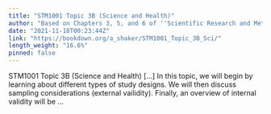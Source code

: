 ```yaml
---
title: "STM1001 Topic 3B (Science and Health)"
author: "Based on Chapters 3, 5, and 6 of ''Scientific Research and Methodology'' by Peter K. Dunn (Dunn 2021)"
date: "2021-11-18T00:23:44Z"
link: "https://bookdown.org/a_shaker/STM1001_Topic_3B_Sci/"
length_weight: "16.6%"
pinned: false
---
```


STM1001 Topic 3B (Science and Health) [...] In this topic, we will begin by learning about different types of study designs. We will then discuss sampling considerations (external vailidity). Finally, an overview of internal validity will be ...
